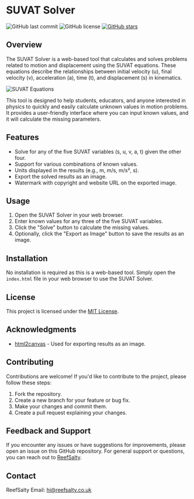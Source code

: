 # SUVAT Solver

![GitHub last commit](https://img.shields.io/github/last-commit/reefsalty/suvat-solver)
![GitHub license](https://img.shields.io/github/license/reefsalty/suvat-solver)
[![GitHub stars](https://img.shields.io/github/stars/reefsalty/suvat-solver)](https://github.com/reefsalty/suvat-solver/stargazers)

## Overview

The SUVAT Solver is a web-based tool that calculates and solves problems related to motion and displacement using the SUVAT equations. These equations describe the relationships between initial velocity (u), final velocity (v), acceleration (a), time (t), and displacement (s) in kinematics.

![SUVAT Equations](suvat_equations.png)

This tool is designed to help students, educators, and anyone interested in physics to quickly and easily calculate unknown values in motion problems. It provides a user-friendly interface where you can input known values, and it will calculate the missing parameters.

## Features

- Solve for any of the five SUVAT variables (s, u, v, a, t) given the other four.
- Support for various combinations of known values.
- Units displayed in the results (e.g., m, m/s, m/s², s).
- Export the solved results as an image.
- Watermark with copyright and website URL on the exported image.

## Usage

1. Open the SUVAT Solver in your web browser.
2. Enter known values for any three of the five SUVAT variables.
3. Click the "Solve" button to calculate the missing values.
4. Optionally, click the "Export as Image" button to save the results as an image.

## Installation

No installation is required as this is a web-based tool. Simply open the `index.html` file in your web browser to use the SUVAT Solver.

## License

This project is licensed under the [MIT License](LICENSE).

## Acknowledgments

- [html2canvas](https://github.com/niklasvh/html2canvas) - Used for exporting results as an image.

## Contributing

Contributions are welcome! If you'd like to contribute to the project, please follow these steps:

1. Fork the repository.
2. Create a new branch for your feature or bug fix.
3. Make your changes and commit them.
4. Create a pull request explaining your changes.

## Feedback and Support

If you encounter any issues or have suggestions for improvements, please open an issue on this GitHub repository. For general support or questions, you can reach out to [ReefSalty](https://github.com/reefsalty).

## Contact

ReefSalty
Email: hi@reefsalty.co.uk
